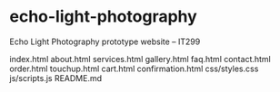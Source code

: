 # echo-light-photography
Echo Light Photography prototype website – IT299

index.html
about.html
services.html
gallery.html
faq.html
contact.html
order.html
touchup.html
cart.html
confirmation.html
css/styles.css
js/scripts.js
README.md 
